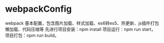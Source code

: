 # webpackConfig
webpack 基本配置，包含图片加载、样式加载、es6转es5、热更新、js插件打包懒加载、代码压缩等 先进行项目安装：npm install 项目运行：npm run start，项目打包：npm run build。
